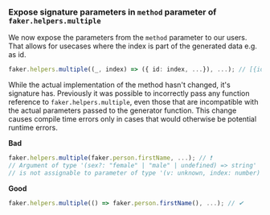 ### Expose signature parameters in `method` parameter of `faker.helpers.multiple`

We now expose the parameters from the `method` parameter to our users.
That allows for usecases where the index is part of the generated data e.g. as id.

```ts
faker.helpers.multiple((_, index) => ({ id: index, ...}), ...); // [{id: 0, ...}, ...]
```

While the actual implementation of the method hasn't changed, it's signature has.
Previously it was possible to incorrectly pass any function reference to `faker.helpers.multiple`,
even those that are incompatible with the actual parameters passed to the generator function.
This change causes compile time errors only in cases that would otherwise be potential runtime errors.

**Bad**

```ts
faker.helpers.multiple(faker.person.firstName, ...); // ❗
// Argument of type '(sex?: "female" | "male" | undefined) => string'
// is not assignable to parameter of type '(v: unknown, index: number) => unknown'.
```

**Good**

```ts
faker.helpers.multiple(() => faker.person.firstName(), ...); // ✔
```
